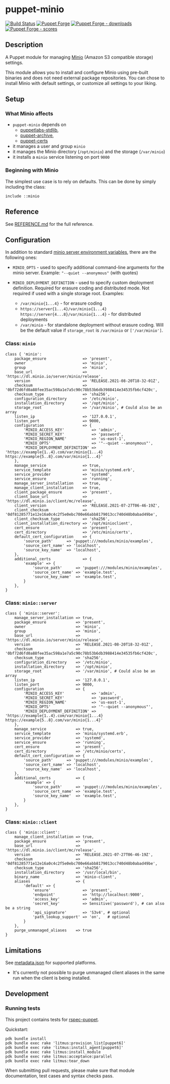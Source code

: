 # puppet-minio

[![Build Status][build-shield]][build-status]
[![Puppet Forge][forge-shield]][forge-minio]
[![Puppet Forge - downloads][forge-shield-dl]][forge-minio]
[![Puppet Forge - scores][forge-shield-sc]][forge-minio]

## Description

A Puppet module for managing [Minio][minio] (Amazon S3 compatible storage)
settings.

This module allows you to install and configure Minio using pre-built binaries
and does not need external package repositories. You can chose to install Minio
with default settings, or customize all settings to your liking.

## Setup

### What Minio affects

- `puppet-minio` depends on
  - [puppetlabs-stdlib][puppetlabs-stdlib],
  - [puppet-archive][puppet-archive],
  - [puppet-certs][puppet-certs]
- it manages a user and group `minio`
- it manages the Minio directory (`/opt/minio`) and the storage (`/var/minio`)
- it installs a `minio` service listening on port `9000`

### Beginning with Minio

The simplest use case is to rely on defaults. This can be done by simply
including the class:

```puppet
include ::minio
```

## Reference

See [REFERENCE.md](REFERENCE.md) for the full reference.

## Configuration

In addition to standard [minio server environment variables][minio-environment-variables],
there are the following ones:

* `MINIO_OPTS` - used to specify additional command-line arguments for the minio server.
  Example: `"--quiet --anonymous"` (with quotes)

* `MINIO_DEPLOYMENT_DEFINITION` - used to specify custom deployment definition.
  Required for erasure coding and distributed mode. Not required if used with
  a single storage root.
  Examples:

  * `/var/minio{1...4}` - for erasure coding
  * `https://server{1...4}/var/minio{1...4} https://server{4...8}/var/minio{1...4}` - for distributed deployments
  * `/var/minio` - for standalone deployment without erasure coding. Will be the default value
    if `storage_root` is `/var/minio` or `['/var/minio']`.

### Class: `minio`

```puppet
class { 'minio':
    package_ensure                => 'present',
    owner                         => 'minio',
    group                         => 'minio',
    base_url                      => 'https://dl.minio.io/server/minio/release',
    version                       => 'RELEASE.2021-08-20T18-32-01Z',
    checksum                      => '0bf72d6fd0a88fee35ac598a1e7a5c90c78b53b6db3988414e34535fb6cf420c',
    checksum_type                 => 'sha256',
    configuration_directory       => '/etc/minio',
    installation_directory        => '/opt/minio',
    storage_root                  => '/var/minio', # Could also be an array
    listen_ip                     => '127.0.0.1',
    listen_port                   => 9000,
    configuration                 => {
        'MINIO_ACCESS_KEY'            => 'admin',
        'MINIO_SECRET_KEY'            => 'password',
        'MINIO_REGION_NAME'           => 'us-east-1',
        'MINIO_OPTS'                  => '"--quiet --anonymous"',
        'MINIO_DEPLOYMENT_DEFINITION' => 'https://example{1..4}.com/var/minio{1...4} https://example{5..8}.com/var/minio{1...4}'
    },
    manage_service                => true,
    service_template              => 'minio/systemd.erb',
    service_provider              => 'systemd',
    service_ensure                => 'running',
    manage_server_installation    => true,
    manage_client_installation    => true,
    client_package_ensure         => 'present',
    client_base_url               => 'https://dl.minio.io/client/mc/release',
    client_version                => 'RELEASE.2021-07-27T06-46-19Z',
    client_checksum               => '0df81285771e12e16a0c4c2f5e0ebc700e66abb8179013cc740d48b0abad49be',
    client_checksum_type          => 'sha256',
    client_installation_directory => '/opt/minioclient',
    cert_ensure                   => 'present',
    cert_directory                => '/etc/minio/certs',
    default_cert_configuration    => {
        'source_path'      => 'puppet:///modules/minio/examples',
        'source_cert_name' => 'localhost',
        'source_key_name'  => 'localhost',
    },
    additional_certs              => {
        'example' => {
            'source_path'      => 'puppet:///modules/minio/examples',
            'source_cert_name' => 'example.test',
            'source_key_name'  => 'example.test',
        }
    },
}
```

### Class: `minio::server`

```puppet
class { 'minio::server':
    manage_server_installation => true,
    package_ensure             => 'present',
    owner                      => 'minio',
    group                      => 'minio',
    base_url                   => 'https://dl.minio.io/server/minio/release',
    version                    => 'RELEASE.2021-08-20T18-32-01Z',
    checksum                   => '0bf72d6fd0a88fee35ac598a1e7a5c90c78b53b6db3988414e34535fb6cf420c',
    checksum_type              => 'sha256',
    configuration_directory    => '/etc/minio',
    installation_directory     => '/opt/minio',
    storage_root               => '/var/minio', # Could also be an array
    listen_ip                  => '127.0.0.1',
    listen_port                => 9000,
    configuration              => {
        'MINIO_ACCESS_KEY'            => 'admin',
        'MINIO_SECRET_KEY'            => 'password',
        'MINIO_REGION_NAME'           => 'us-east-1',
        'MINIO_OPTS'                  => '"--quiet --anonymous"',
        'MINIO_DEPLOYMENT_DEFINITION' => 'https://example{1..4}.com/var/minio{1...4} https://example{5..8}.com/var/minio{1...4}'
    },
    manage_service             => true,
    service_template           => 'minio/systemd.erb',
    service_provider           => 'systemd',
    service_ensure             => 'running',
    cert_ensure                => 'present',
    cert_directory             => '/etc/minio/certs',
    default_cert_configuration => {
        'source_path'      => 'puppet:///modules/minio/examples',
        'source_cert_name' => 'localhost',
        'source_key_name'  => 'localhost',
    },
    additional_certs           => {
        'example' => {
            'source_path'      => 'puppet:///modules/minio/examples',
            'source_cert_name' => 'example.test',
            'source_key_name'  => 'example.test',
        }
    },
}
```

### Class: `minio::client`

```puppet
class { 'minio::client':
    manage_client_installation => true,
    package_ensure             => 'present',
    base_url                   => 'https://dl.minio.io/client/mc/release',
    version                    => 'RELEASE.2021-07-27T06-46-19Z',
    checksum                   => '0df81285771e12e16a0c4c2f5e0ebc700e66abb8179013cc740d48b0abad49be',
    checksum_type              => 'sha256',
    installation_directory     => '/usr/local/bin',
    binary_name                => 'minio-client',
    aliases                    => {
        'default' => {
            'ensure'              => 'present',
            'endpoint'            => 'http://localhost:9000',
            'access_key'          => 'admin',
            'secret_key'          => Sensitive('password'), # can also be a string
            'api_signature'       => 'S3v4', # optional
            'path_lookup_support' => 'on',   # optional
        }
    },
    purge_unmanaged_aliases    => true
}
```

## Limitations

See [metadata.json](metadata.json) for supported platforms.

* It's currently not possible to purge unmanaged client aliases in the same run
  when the client is being installed.

## Development

### Running tests

This project contains tests for [rspec-puppet][puppet-rspec].

Quickstart:

```console
pdk bundle install
pdk bundle exec rake 'litmus:provision_list[puppet6]'
pdk bundle exec rake 'litmus:install_agent[puppet6]'
pdk bundle exec rake litmus:install_module
pdk bundle exec rake litmus:acceptance:parallel
pdk bundle exec rake litmus:tear_down
```

When submitting pull requests, please make sure that module documentation,
test cases and syntax checks pass.

[minio]: https://minio.io
[minio-environment-variables]: https://docs.min.io/minio/baremetal/reference/minio-server/minio-server.html#minio-server-environment-variables
[puppetlabs-stdlib]: https://github.com/puppetlabs/puppetlabs-stdlib
[puppet-archive]: https://github.com/voxpupuli/puppet-archive
[puppet-certs]: https://github.com/broadinstitute/puppet-certs
[puppet-rspec]: http://rspec-puppet.com/

[build-status]: https://travis-ci.org/kogitoapp/puppet-minio
[build-shield]: https://travis-ci.org/kogitoapp/puppet-minio.png?branch=master
[forge-minio]: https://forge.puppetlabs.com/kogitoapp/minio
[forge-shield]: https://img.shields.io/puppetforge/v/kogitoapp/minio.svg
[forge-shield-dl]: https://img.shields.io/puppetforge/dt/kogitoapp/minio.svg
[forge-shield-sc]: https://img.shields.io/puppetforge/f/kogitoapp/minio.svg
